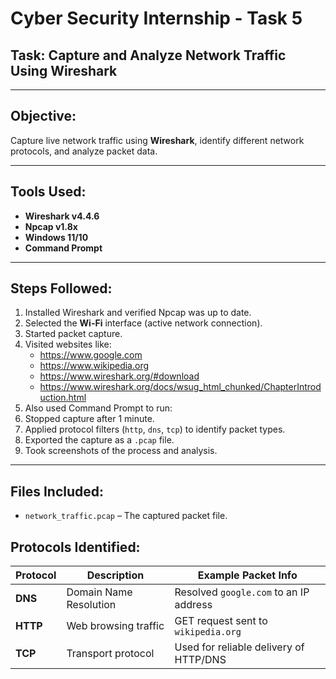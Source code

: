 # Cyber Security Internship - Task 5

## Task: Capture and Analyze Network Traffic Using Wireshark
---

## Objective:
Capture live network traffic using **Wireshark**, identify different network protocols, and analyze packet data.

---

## Tools Used:
- **Wireshark v4.4.6**
- **Npcap v1.8x**
- **Windows 11/10**
- **Command Prompt**

---

## Steps Followed:

1. Installed Wireshark and verified Npcap was up to date.
2. Selected the **Wi-Fi** interface (active network connection).
3. Started packet capture.
4. Visited websites like:
   - https://www.google.com
   - https://www.wikipedia.org
   - https://www.wireshark.org/#download
   - https://www.wireshark.org/docs/wsug_html_chunked/ChapterIntroduction.html
5. Also used Command Prompt to run:
6. Stopped capture after 1 minute.
7. Applied protocol filters (`http`, `dns`, `tcp`) to identify packet types.
8. Exported the capture as a `.pcap` file.
9. Took screenshots of the process and analysis.

---

## Files Included:
- `network_traffic.pcap` – The captured packet file.
  
## Protocols Identified:

| Protocol | Description | Example Packet Info |
|----------|-------------|----------------------|
| **DNS**  | Domain Name Resolution | Resolved `google.com` to an IP address |
| **HTTP** | Web browsing traffic | GET request sent to `wikipedia.org` |
| **TCP**  | Transport protocol | Used for reliable delivery of HTTP/DNS |
